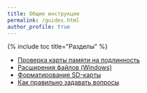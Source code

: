 ```yaml
---
title: Общие инструкции
permalink: /guides.html
author_profile: true
---
```


{% include toc title="Разделы" %}

* [Проверка карты памяти на подлинность](test_sd)
* [Расширения файлов (Windows)](file-extensions-windows)
* [Форматирование SD-карты](format_sd)
* [Как правильно задавать вопросы](question)